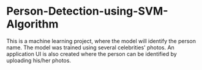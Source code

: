 # Person-Detection-using-SVM-Algorithm
This is a machine learning project, where the model will identify the person name. The model was trained using several celebrities' photos. An application UI is also created where the person can be identified by uploading his/her photos.
